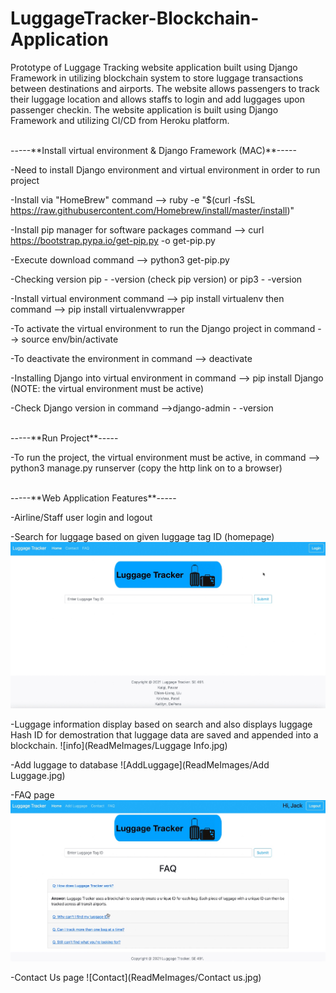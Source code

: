 # LuggageTracker-Blockchain-Application

Prototype of Luggage Tracking website application built using Django Framework in utilizing blockchain system to store luggage transactions between destinations and airports. 
The website allows passengers to track their luggage location and allows staffs to login and add luggages upon passenger checkin. 
The website application is built using Django Framework and utilizing CI/CD from Heroku platform. 

<br />
-----**Install virtual environment & Django Framework (MAC)**-----

-Need to install Django environment and virtual environment in order to run project

-Install via "HomeBrew" command --> ruby -e "$(curl -fsSL https://raw.githubusercontent.com/Homebrew/install/master/install)"

-Install pip manager for software packages command --> curl https://bootstrap.pypa.io/get-pip.py -o get-pip.py 

-Execute download command --> python3 get-pip.py 

-Checking version pip - -version (check pip version)  or pip3  - -version

-Install virtual environment command --> pip install virtualenv then command --> pip install virtualenvwrapper 

-To activate the virtual environment to run the Django project in command --> source env/bin/activate 

-To deactivate the environment in command --> deactivate 

-Installing Django into virtual environment in command --> pip install Django (NOTE: the virtual environment must be active) 

-Check Django version in command -->django-admin - -version


<br />
-----**Run Project**-----

-To run the project, the virtual environment must be active, in command --> python3 manage.py runserver (copy the http link on to a browser) 



<br />
-----**Web Application Features**-----

-Airline/Staff user login and logout 

-Search for luggage based on given luggage tag ID (homepage) 
![Home](ReadMeImages/MainPage.jpg) 

-Luggage information display based on search and also displays luggage Hash ID for demostration that luggage data are saved and appended into a blockchain. 
![info](ReadMeImages/Luggage Info.jpg)

-Add luggage to database 
![AddLuggage](ReadMeImages/Add Luggage.jpg)

-FAQ page 
![FAQ](ReadMeImages/FAQ.jpg)

-Contact Us page
![Contact](ReadMeImages/Contact us.jpg)

